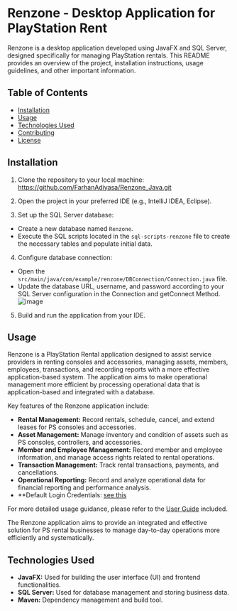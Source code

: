 # Renzone - Desktop Application for PlayStation Rent

Renzone is a desktop application developed using JavaFX and SQL Server, designed specifically for managing PlayStation rentals. This README provides an overview of the project, installation instructions, usage guidelines, and other important information.

## Table of Contents

- [Installation](#installation)
- [Usage](#usage)
- [Technologies Used](#technologies-used)
- [Contributing](#contributing)
- [License](#license)

## Installation

1. Clone the repository to your local machine: https://github.com/FarhanAdiyasa/Renzone_Java.git

2. Open the project in your preferred IDE (e.g., IntelliJ IDEA, Eclipse).

3. Set up the SQL Server database:
- Create a new database named `Renzone`.
- Execute the SQL scripts located in the `sql-scripts-renzone` file to create the necessary tables and populate initial data.

4. Configure database connection:
- Open the `src/main/java/com/example/renzone/DBConnection/Connection.java` file.
- Update the database URL, username, and password according to your SQL Server configuration in the Connection and getConnect Method.
  ![image](https://github.com/FarhanAdiyasa/Renzone_Java/assets/119157451/a8812ac5-58af-46f8-9a87-9ace6b49690c)


5. Build and run the application from your IDE.

## Usage

Renzone is a PlayStation Rental application designed to assist service providers in renting consoles and accessories, managing assets, members, employees, transactions, and recording reports with a more effective application-based system. The application aims to make operational management more efficient by processing operational data that is application-based and integrated with a database.

Key features of the Renzone application include:

- **Rental Management:** Record rentals, schedule, cancel, and extend leases for PS consoles and accessories.
- **Asset Management:** Manage inventory and condition of assets such as PS consoles, controllers, and accessories.
- **Member and Employee Management:** Record member and employee information, and manage access rights related to rental operations.
- **Transaction Management:** Track rental transactions, payments, and cancellations.
- **Operational Reporting:** Record and analyze operational data for financial reporting and performance analysis.
- **Default Login Credentials: [see this](DEFAULT-LOGIN-RENZONE.txt)

For more detailed usage guidance, please refer to the [User Guide](UserGuide.pdf) included.

The Renzone application aims to provide an integrated and effective solution for PS rental businesses to manage day-to-day operations more efficiently and systematically.

## Technologies Used

- **JavaFX:** Used for building the user interface (UI) and frontend functionalities.
- **SQL Server:** Used for database management and storing business data.
- **Maven:** Dependency management and build tool.
